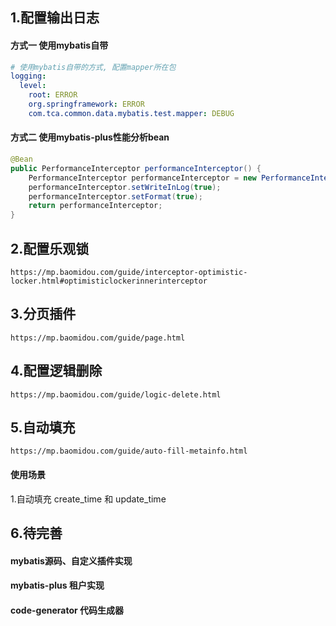 ## 1.配置输出日志
#### 方式一 使用mybatis自带
```yml
# 使用mybatis自带的方式, 配置mapper所在包
logging:
  level:
    root: ERROR
    org.springframework: ERROR
    com.tca.common.data.mybatis.test.mapper: DEBUG
```

#### 方式二 使用mybatis-plus性能分析bean
```java
@Bean
public PerformanceInterceptor performanceInterceptor() {
    PerformanceInterceptor performanceInterceptor = new PerformanceInterceptor();
    performanceInterceptor.setWriteInLog(true);
    performanceInterceptor.setFormat(true);
    return performanceInterceptor;
}
```


## 2.配置乐观锁
```
https://mp.baomidou.com/guide/interceptor-optimistic-locker.html#optimisticlockerinnerinterceptor
```

## 3.分页插件
```
https://mp.baomidou.com/guide/page.html
```

## 4.配置逻辑删除
```
https://mp.baomidou.com/guide/logic-delete.html
```

## 5.自动填充
```
https://mp.baomidou.com/guide/auto-fill-metainfo.html
```
#### 使用场景
1.自动填充 create_time 和 update_time

## 6.待完善
#### mybatis源码、自定义插件实现
#### mybatis-plus 租户实现
#### code-generator 代码生成器 
